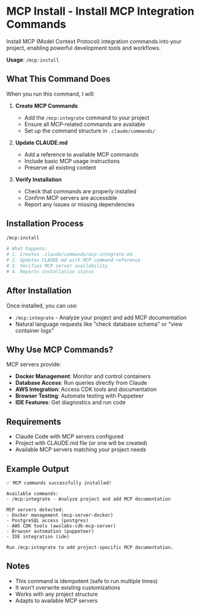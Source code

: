 # MCP Install - Install MCP Integration Commands

Install MCP (Model Context Protocol) integration commands into your project, enabling powerful development tools and workflows.

**Usage**: `/mcp:install`

## What This Command Does

When you run this command, I will:

1. **Create MCP Commands**
   - Add the `/mcp:integrate` command to your project
   - Ensure all MCP-related commands are available
   - Set up the command structure in `.claude/commands/`

2. **Update CLAUDE.md**
   - Add a reference to available MCP commands
   - Include basic MCP usage instructions
   - Preserve all existing content

3. **Verify Installation**
   - Check that commands are properly installed
   - Confirm MCP servers are accessible
   - Report any issues or missing dependencies

## Installation Process

```bash
/mcp:install

# What happens:
# 1. Creates .claude/commands/mcp-integrate.md
# 2. Updates CLAUDE.md with MCP command reference
# 3. Verifies MCP server availability
# 4. Reports installation status
```

## After Installation

Once installed, you can use:
- `/mcp:integrate` - Analyze your project and add MCP documentation
- Natural language requests like "check database schema" or "view container logs"

## Why Use MCP Commands?

MCP servers provide:
- **Docker Management**: Monitor and control containers
- **Database Access**: Run queries directly from Claude
- **AWS Integration**: Access CDK tools and documentation
- **Browser Testing**: Automate testing with Puppeteer
- **IDE Features**: Get diagnostics and run code

## Requirements

- Claude Code with MCP servers configured
- Project with CLAUDE.md file (or one will be created)
- Available MCP servers matching your project needs

## Example Output

```
✅ MCP commands successfully installed!

Available commands:
- /mcp:integrate - Analyze project and add MCP documentation

MCP servers detected:
- Docker management (mcp-server-docker)
- PostgreSQL access (postgres)
- AWS CDK tools (awslabs-cdk-mcp-server)
- Browser automation (puppeteer)
- IDE integration (ide)

Run /mcp:integrate to add project-specific MCP documentation.
```

## Notes

- This command is idempotent (safe to run multiple times)
- It won't overwrite existing customizations
- Works with any project structure
- Adapts to available MCP servers